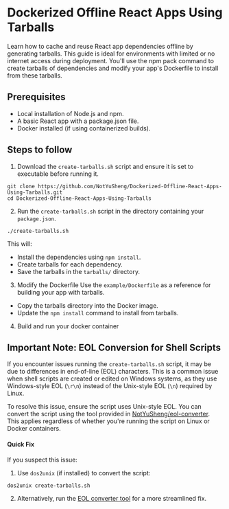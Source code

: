 # Dockerized Offline React Apps Using Tarballs
Learn how to cache and reuse React app dependencies offline by generating tarballs. This guide is ideal for environments with limited or no internet access during deployment. You'll use the npm pack command to create tarballs of dependencies and modify your app's Dockerfile to install from these tarballs.

## Prerequisites
- Local installation of Node.js and npm.
- A basic React app with a package.json file.
- Docker installed (if using containerized builds).

## Steps to follow
1. Download the `create-tarballs.sh` script and ensure it is set to executable before running it.
```
git clone https://github.com/NotYuSheng/Dockerized-Offline-React-Apps-Using-Tarballs.git
cd Dockerized-Offline-React-Apps-Using-Tarballs
```
2. Run the `create-tarballs.sh` script in the directory containing your `package.json`.
```
./create-tarballs.sh
```
This will:
- Install the dependencies using `npm install`.
- Create tarballs for each dependency.
- Save the tarballs in the `tarballs/` directory.
3. Modify the Dockerfile Use the `example/Dockerfile` as a reference for building your app with tarballs.
- Copy the tarballs directory into the Docker image.
- Update the `npm install` command to install from tarballs.
4. Build and run your docker container

## Important Note: EOL Conversion for Shell Scripts

If you encounter issues running the `create-tarballs.sh` script, it may be due to differences in end-of-line (EOL) characters. This is a common issue when shell scripts are created or edited on Windows systems, as they use Windows-style EOL (`\r\n`) instead of the Unix-style EOL (`\n`) required by Linux.

To resolve this issue, ensure the script uses Unix-style EOL. You can convert the script using the tool provided in [NotYuSheng/eol-converter](https://github.com/NotYuSheng/eol-converter). This applies regardless of whether you're running the script on Linux or Docker containers.

#### Quick Fix
If you suspect this issue:
1. Use `dos2unix` (if installed) to convert the script:
 ```bash
 dos2unix create-tarballs.sh
 ```
2. Alternatively, run the [EOL converter tool](https://github.com/NotYuSheng/eol-converter) for a more streamlined fix.
